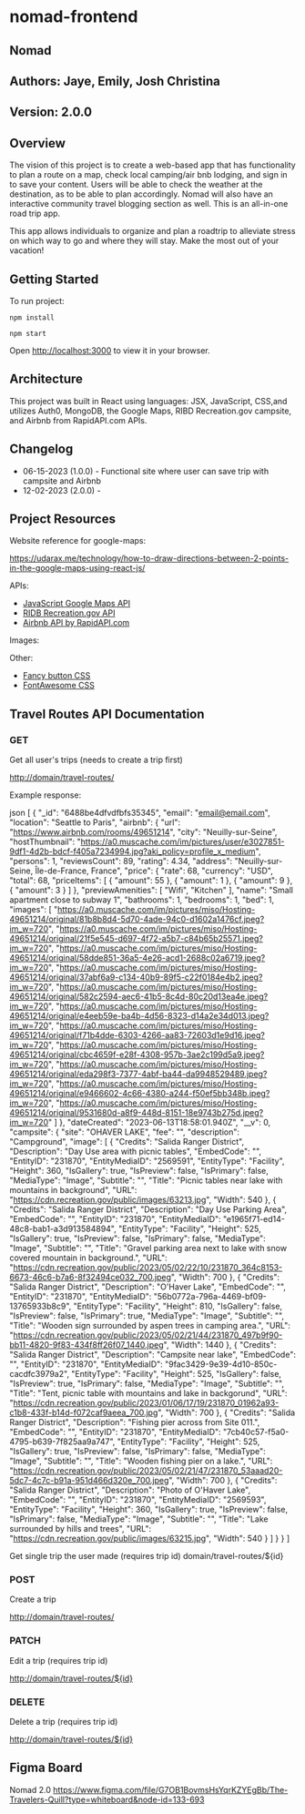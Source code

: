 # nomad-frontend

## Nomad

## Authors: Jaye, Emily, Josh Christina

## Version: 2.0.0

## Overview

The vision of this project is to create a web-based app that has functionality to plan a route on
a map, check local camping/air bnb lodging, and sign in to save your content. Users will be able
to check the weather at the destination, as to be able to plan accordingly. Nomad will also have an interactive community travel blogging section as well. This is an all-in-one road trip app.

This app allows individuals to organize and plan a roadtrip to alleviate stress on which way to go and where they will stay.
Make the most out of your vacation!

## Getting Started

To run project:

`npm install`

`npm start`

Open <http://localhost:3000> to view it in your browser.

## Architecture

This project was built in React using languages: JSX, JavaScript, CSS,and utilizes Auth0, MongoDB,
the Google Maps, RIBD Recreation.gov campsite, and Airbnb from RapidAPI.com APIs.

## Changelog

- 06-15-2023 (1.0.0) - Functional site where user can save trip with campsite and Airbnb
- 12-02-2023 (2.0.0) -

## Project Resources

Website reference for google-maps:

https://udarax.me/technology/how-to-draw-directions-between-2-points-in-the-google-maps-using-react-js/

APIs:

- [JavaScript Google Maps API](https://developers.google.com/maps/documentation/javascript)
- [RIDB Recreation.gov API](https://ridb.recreation.gov/docs#/Facilities/getFacilities)
- [Airbnb API by RapidAPI.com](https://rapidapi.com/3b-data-3b-data-default/api/airbnb13/)

Images:

Other:

- [Fancy button CSS](https://www.sliderrevolution.com/resources/css-button-hover-effects/)
- [FontAwesome CSS](https://maxcdn.bootstrapcdn.com/font-awesome/4.3.0/css/font-awesome.min.css)

## Travel Routes API Documentation

### GET

Get all user's trips (needs to create a trip first)  

<http://domain/travel-routes/>

Example response:

json
[
  {
    "_id": "6488be4dfvdfbfs35345",
    "email": "email@email.com",
    "location": "Seattle to Paris",
    "airbnb": {
      "url": "https://www.airbnb.com/rooms/49651214",
      "city": "Neuilly-sur-Seine",
      "hostThumbnail": "https://a0.muscache.com/im/pictures/user/e3027851-9df1-4d2b-bdcf-f405a7234994.jpg?aki_policy=profile_x_medium",
      "persons": 1,
      "reviewsCount": 89,
      "rating": 4.34,
      "address": "Neuilly-sur-Seine, Île-de-France, France",
      "price": {
        "rate": 68,
        "currency": "USD",
        "total": 68,
        "priceItems": [
          {
            "amount": 55
          },
          {
            "amount": 1
          },
          {
            "amount": 9
          },
          {
            "amount": 3
          }
        ]
      },
      "previewAmenities": [
        "Wifi",
        "Kitchen"
      ],
      "name": "Small apartment close to subway 1",
      "bathrooms": 1,
      "bedrooms": 1,
      "bed": 1,
      "images": [
        "https://a0.muscache.com/im/pictures/miso/Hosting-49651214/original/81b8b8d4-5d70-4ade-94c0-d1602a1476cf.jpeg?im_w=720",
        "https://a0.muscache.com/im/pictures/miso/Hosting-49651214/original/21f5e545-d697-4f72-a5b7-c84b65b25571.jpeg?im_w=720",
        "https://a0.muscache.com/im/pictures/miso/Hosting-49651214/original/58dde851-36a5-4e26-acd1-2688c02a6719.jpeg?im_w=720",
        "https://a0.muscache.com/im/pictures/miso/Hosting-49651214/original/37abf6a9-c134-40b9-89f5-c22f0184e4b2.jpeg?im_w=720",
        "https://a0.muscache.com/im/pictures/miso/Hosting-49651214/original/582c2594-aec6-41b5-8c4d-80c20d13ea4e.jpeg?im_w=720",
        "https://a0.muscache.com/im/pictures/miso/Hosting-49651214/original/e4eeb59e-ba4b-4d56-8323-d14a2e34d013.jpeg?im_w=720",
        "https://a0.muscache.com/im/pictures/miso/Hosting-49651214/original/f71b4dde-6303-4266-aa83-72603d1e9d16.jpeg?im_w=720",
        "https://a0.muscache.com/im/pictures/miso/Hosting-49651214/original/cbc4659f-e28f-4308-957b-3ae2c199d5a9.jpeg?im_w=720",
        "https://a0.muscache.com/im/pictures/miso/Hosting-49651214/original/eda298f3-7377-4abf-ba44-da9948529489.jpeg?im_w=720",
        "https://a0.muscache.com/im/pictures/miso/Hosting-49651214/original/e9466602-4c66-4380-a244-f50ef5bb348b.jpeg?im_w=720",
        "https://a0.muscache.com/im/pictures/miso/Hosting-49651214/original/9531680d-a8f9-448d-8151-18e9743b275d.jpeg?im_w=720"
      ]
    },
    "dateCreated": "2023-06-13T18:58:01.940Z",
    "__v": 0,
    "campsite": {
      "site": "OHAVER LAKE",
      "fee": "",
      "description": "Campground",
      "image": [
        {
          "Credits": "Salida Ranger District",
          "Description": "Day Use area with picnic tables",
          "EmbedCode": "",
          "EntityID": "231870",
          "EntityMediaID": "2569591",
          "EntityType": "Facility",
          "Height": 360,
          "IsGallery": true,
          "IsPreview": false,
          "IsPrimary": false,
          "MediaType": "Image",
          "Subtitle": "",
          "Title": "Picnic tables near lake with mountains in background",
          "URL": "https://cdn.recreation.gov/public/images/63213.jpg",
          "Width": 540
        },
        {
          "Credits": "Salida Ranger District",
          "Description": "Day Use Parking Area",
          "EmbedCode": "",
          "EntityID": "231870",
          "EntityMediaID": "e1965f71-ed14-48c8-bab1-a3d913584894",
          "EntityType": "Facility",
          "Height": 525,
          "IsGallery": true,
          "IsPreview": false,
          "IsPrimary": false,
          "MediaType": "Image",
          "Subtitle": "",
          "Title": "Gravel parking area next to lake with snow covered mountain in background.",
          "URL": "https://cdn.recreation.gov/public/2023/05/02/22/10/231870_364c8153-6673-46c6-b7a6-8f32494ce032_700.jpeg",
          "Width": 700
        },
        {
          "Credits": "Salida Ranger District",
          "Description": "O'Haver Lake",
          "EmbedCode": "",
          "EntityID": "231870",
          "EntityMediaID": "56b0772a-796a-4469-bf09-13765933b8c9",
          "EntityType": "Facility",
          "Height": 810,
          "IsGallery": false,
          "IsPreview": false,
          "IsPrimary": true,
          "MediaType": "Image",
          "Subtitle": "",
          "Title": "Wooden sign surrounded by aspen trees in camping area.",
          "URL": "https://cdn.recreation.gov/public/2023/05/02/21/44/231870_497b9f90-bb11-4820-9f83-434f8ff26f07_1440.jpeg",
          "Width": 1440
        },
        {
          "Credits": "Salida Ranger District",
          "Description": "Campsite near lake",
          "EmbedCode": "",
          "EntityID": "231870",
          "EntityMediaID": "9fac3429-9e39-4d10-850c-cacdfc3979a2",
          "EntityType": "Facility",
          "Height": 525,
          "IsGallery": false,
          "IsPreview": true,
          "IsPrimary": false,
          "MediaType": "Image",
          "Subtitle": "",
          "Title": "Tent, picnic table with mountains and lake in backgorund",
          "URL": "https://cdn.recreation.gov/public/2023/01/06/17/19/231870_01962a93-c1b8-433f-b14d-f072caf9aeea_700.jpg",
          "Width": 700
        },
        {
          "Credits": "Salida Ranger District",
          "Description": "Fishing pier across from Site 011.",
          "EmbedCode": "",
          "EntityID": "231870",
          "EntityMediaID": "7cb40c57-f5a0-4795-b639-7f825aa9a747",
          "EntityType": "Facility",
          "Height": 525,
          "IsGallery": true,
          "IsPreview": false,
          "IsPrimary": false,
          "MediaType": "Image",
          "Subtitle": "",
          "Title": "Wooden fishing pier on a lake.",
          "URL": "https://cdn.recreation.gov/public/2023/05/02/21/47/231870_53aaad20-5dc7-4c7c-b91a-951d466d320e_700.jpeg",
          "Width": 700
        },
        {
          "Credits": "Salida Ranger District",
          "Description": "Photo of O'Haver Lake",
          "EmbedCode": "",
          "EntityID": "231870",
          "EntityMediaID": "2569593",
          "EntityType": "Facility",
          "Height": 360,
          "IsGallery": true,
          "IsPreview": false,
          "IsPrimary": false,
          "MediaType": "Image",
          "Subtitle": "",
          "Title": "Lake surrounded by hills and trees",
          "URL": "https://cdn.recreation.gov/public/images/63215.jpg",
          "Width": 540
        }
      ]
    }
  }
]

Get single trip the user made (requires trip id)
domain/travel-routes/${id}

### POST

Create a trip  

<http://domain/travel-routes/>

### PATCH

Edit a trip (requires trip id)  

<http://domain/travel-routes/${id}>

### DELETE

Delete a trip (requires trip id)  

<http://domain/travel-routes/${id}>

## Figma Board

Nomad 2.0
<https://www.figma.com/file/G7OB1BovmsHsYqrKZYEgBb/The-Travelers-Quill?type=whiteboard&node-id=133-693>